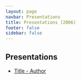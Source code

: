 ```yaml
---
layout: page
navbar: Presentations
title: Presentations (2006)
footer: false
sidebar: false
---
```


## Presentations

* [Title - Author](/files/link.zip)